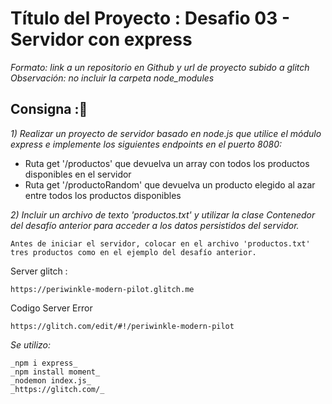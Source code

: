 # Título del Proyecto : Desafio 03 - Servidor con express
_Formato: link a un repositorio en Github y url de proyecto subido a glitch_
_Observación: no incluir la carpeta node_modules_

## Consigna :🚀
_1) Realizar un proyecto de servidor basado en node.js que utilice el módulo express e implemente los siguientes endpoints en el puerto 8080:_
* Ruta get '/productos' que devuelva un array con todos los productos disponibles en el servidor
* Ruta get '/productoRandom' que devuelva un producto elegido al azar entre todos los productos disponibles

_2) Incluir un archivo de texto 'productos.txt' y utilizar la clase Contenedor del desafío anterior para acceder a los datos persistidos del servidor._

```
Antes de iniciar el servidor, colocar en el archivo 'productos.txt' tres productos como en el ejemplo del desafío anterior.
```

Server glitch : 
```
https://periwinkle-modern-pilot.glitch.me
```
Codigo Server Error
```
https://glitch.com/edit/#!/periwinkle-modern-pilot
```

_Se utilizo:_
```
_npm i express_
_npm install moment_
_nodemon index.js_
_https://glitch.com/_
```